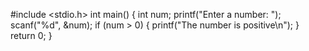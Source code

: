 #include <stdio.h>
int main() {
int num; 
printf("Enter a number: "); scanf("%d", &num);
if (num > 0) {
printf("The number is positive\n");
    }
    return 0;
}
